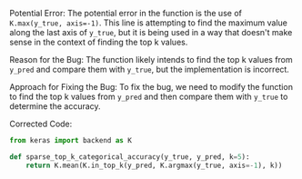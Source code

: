 Potential Error:
The potential error in the function is the use of `K.max(y_true, axis=-1)`. This line is attempting to find the maximum value along the last axis of `y_true`, but it is being used in a way that doesn't make sense in the context of finding the top k values.

Reason for the Bug:
The function likely intends to find the top k values from `y_pred` and compare them with `y_true`, but the implementation is incorrect.

Approach for Fixing the Bug:
To fix the bug, we need to modify the function to find the top k values from `y_pred` and then compare them with `y_true` to determine the accuracy.

Corrected Code:
```python
from keras import backend as K

def sparse_top_k_categorical_accuracy(y_true, y_pred, k=5):
    return K.mean(K.in_top_k(y_pred, K.argmax(y_true, axis=-1), k))
```